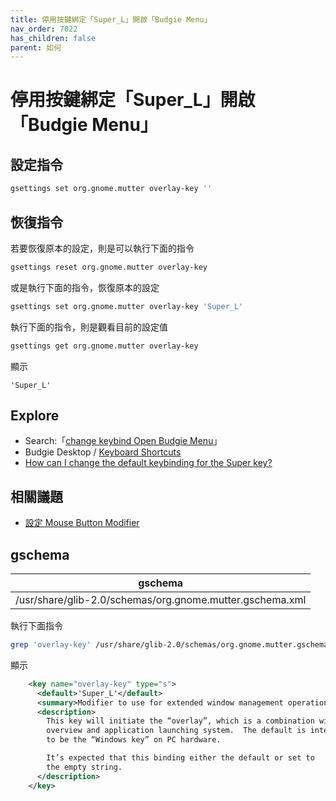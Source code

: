 ```yaml
---
title: 停用按鍵綁定「Super_L」開啟「Budgie Menu」
nav_order: 7022
has_children: false
parent: 如何
---
```



# 停用按鍵綁定「Super_L」開啟「Budgie Menu」


## 設定指令

``` sh
gsettings set org.gnome.mutter overlay-key ''
```


## 恢復指令

若要恢復原本的設定，則是可以執行下面的指令

``` sh
gsettings reset org.gnome.mutter overlay-key
```

或是執行下面的指令，恢復原本的設定

``` sh
gsettings set org.gnome.mutter overlay-key 'Super_L'
```

執行下面的指令，則是觀看目前的設定值

``` sh
gsettings get org.gnome.mutter overlay-key
```

顯示

```
'Super_L'
```


## Explore

* Search:「[change keybind Open Budgie Menu](https://www.google.com/search?q=change+keybind++Open+Budgie+Menu)」
* Budgie Desktop / [Keyboard Shortcuts](https://docs.buddiesofbudgie.org/user/keyboard-shortcuts/)
* [How can I change the default keybinding for the Super key?](https://discourse.ubuntubudgie.org/t/how-can-i-change-the-default-keybinding-for-the-super-key/2223)


## 相關議題

* [設定 Mouse Button Modifier](https://samwhelp.github.io/note-about-budgie/read/howto/config-mouse-button-modifier.html)


## gschema

| gschema |
| ------- |
| /usr/share/glib-2.0/schemas/org.gnome.mutter.gschema.xml |


執行下面指令

``` sh
grep 'overlay-key' /usr/share/glib-2.0/schemas/org.gnome.mutter.gschema.xml -A 12
```

顯示

``` xml
    <key name="overlay-key" type="s">
      <default>'Super_L'</default>
      <summary>Modifier to use for extended window management operations</summary>
      <description>
        This key will initiate the “overlay”, which is a combination window
        overview and application launching system.  The default is intended
        to be the “Windows key” on PC hardware.

        It’s expected that this binding either the default or set to
        the empty string.
      </description>
    </key>
```
